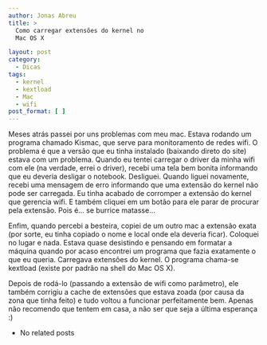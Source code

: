 ```yaml
---
author: Jonas Abreu
title: >
  Como carregar extensões do kernel no
  Mac OS X

layout: post
category:
  - Dicas
tags:
  - kernel
  - kextload
  - Mac
  - wifi
post_format: [ ]
---
```

Meses atrás passei por uns problemas com meu mac. Estava rodando um programa chamado Kismac, que serve para monitoramento de redes wifi. O problema é que a versão que eu tinha instalado (baixando direto do site) estava com um problema. Quando eu tentei carregar o driver da minha wifi com ele (na verdade, errei o driver), recebi uma tela bem bonita informando que eu deveria desligar o notebook. Desliguei. Quando liguei novamente, recebi uma mensagem de erro informando que uma extensão do kernel não pode ser carregada. Eu tinha acabado de corromper a extensão do kernel que gerencia wifi. E também cliquei em um botão para ele parar de procurar pela extensão. Pois é… se burrice matasse…

Enfim, quando percebi a besteira, copiei de um outro mac a extensão exata (por sorte, eu tinha copiado o nome e local onde ela deveria ficar). Coloquei no lugar e nada. Estava quase desistindo e pensando em formatar a máquina quando por acaso encontrei um programa que fazia exatamente o que eu queria. Carregava extensões do kernel. O programa chama-se kextload (existe por padrão na shell do Mac OS X).

Depois de rodá-lo (passando a extensão de wifi como parâmetro), ele também corrigiu a cache de extensões que estava zoada (por causa da zona que tinha feito) e tudo voltou a funcionar perfeitamente bem. Apenas não recomendo que tentem em casa, a não ser que seja a última esperança :) 

*   No related posts

















